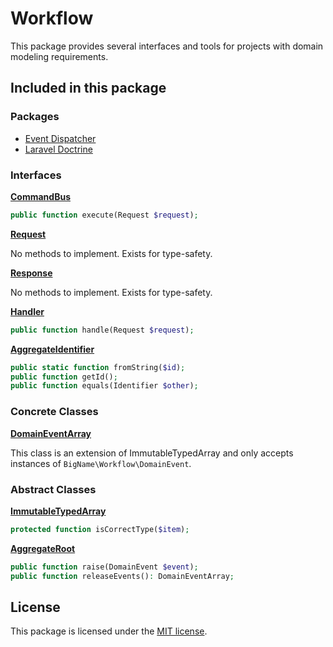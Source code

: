 # Workflow

This package provides several interfaces and tools for projects with domain modeling requirements.

## Included in this package

### Packages

* [Event Dispatcher](https://github.com/heybigname/event-dispatcher)
* [Laravel Doctrine](https://github.com/mitchellvanw/laravel-doctrine)

### Interfaces

[**CommandBus**](https://github.com/heybigname/workflow/blob/master/src/CommandBus.php)
```php
public function execute(Request $request);
```

[**Request**](https://github.com/heybigname/workflow/blob/master/src/Request.php)

No methods to implement. Exists for type-safety.

[**Response**](https://github.com/heybigname/workflow/blob/master/src/Response.php)

No methods to implement. Exists for type-safety.

[**Handler**](https://github.com/heybigname/workflow/blob/master/src/Handler.php)
```php
public function handle(Request $request);
```

[**AggregateIdentifier**](https://github.com/heybigname/workflow/blob/master/src/AggregateIdentifier.php)
```php
public static function fromString($id);
public function getId();
public function equals(Identifier $other);
```

### Concrete Classes

[**DomainEventArray**](https://github.com/heybigname/workflow/blob/master/src/DomainEventArray.php)

This class is an extension of ImmutableTypedArray and only accepts instances of `BigName\Workflow\DomainEvent`.

### Abstract Classes

[**ImmutableTypedArray**](https://github.com/heybigname/workflow/blob/master/src/ImmutableTypedArray.php)
```php
protected function isCorrectType($item);
```

[**AggregateRoot**](https://github.com/heybigname/workflow/blob/master/src/AggregateRoot.php)
```php
public function raise(DomainEvent $event);
public function releaseEvents(): DomainEventArray;
```

## License

This package is licensed under the [MIT license](https://github.com/heybigname/workflow/blob/master/LICENSE).
